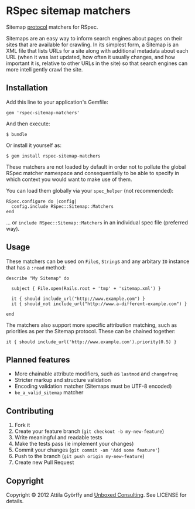 # RSpec sitemap matchers

Sitemap [protocol](http://www.sitemaps.org/protocol.html) matchers for RSpec.

Sitemaps are an easy way to inform search engines about pages on their sites that are available for crawling. In its simplest form, a Sitemap is an XML file that lists URLs for a site along with additional metadata about each URL (when it was last updated, how often it usually changes, and how important it is, relative to other URLs in the site) so that search engines can more intelligently crawl the site.

## Installation

Add this line to your application's Gemfile:

    gem 'rspec-sitemap-matchers'

And then execute:

    $ bundle

Or install it yourself as:

    $ gem install rspec-sitemap-matchers

These matchers are not loaded by default in order not to pollute the global RSpec matcher namespace and consequentially to be able to specify in which context you would want to make use of them.

You can load them globally via your `spec_helper` (not recommended):

    RSpec.configure do |config|
      config.include RSpec::Sitemap::Matchers
    end

… or `include RSpec::Sitemap::Matchers` in an individual spec file (preferred way).

## Usage

These matchers can be used on `File`s, `String`s and any arbitary `IO` instance that has a `:read` method:

    describe "My Sitemap" do
    
      subject { File.open(Rails.root + 'tmp' + 'sitemap.xml') }

      it { should include_url("http://www.example.com") }
      it { should_not include_url("http://www.a-different-example.com") }

    end

The matchers also support more specific attribution matching, such as priorities as per the Sitemap protocol. These can be chained together:

    it { should include_url('http://www.example.com').priority(0.5) }

## Planned features

* More chainable attribute modifiers, such as `lastmod` and `changefreq`
* Stricter markup and structure validation
* Encoding validation matcher (Sitemaps must be UTF-8 encoded)
* `be_a_valid_sitemap` matcher

## Contributing

1. Fork it
2. Create your feature branch (`git checkout -b my-new-feature`)
3. Write meaningful and readable tests
4. Make the tests pass (ie implement your changes)
5. Commit your changes (`git commit -am 'Add some feature'`)
6. Push to the branch (`git push origin my-new-feature`)
7. Create new Pull Request

## Copyright

Copyright © 2012 Attila Györffy and [Unboxed Consulting](http://www.unboxedconsulting.com). See LICENSE for details.